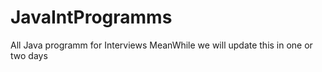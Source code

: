 # JavaIntProgramms
All Java programm for Interviews
MeanWhile we will update this in one or two days

